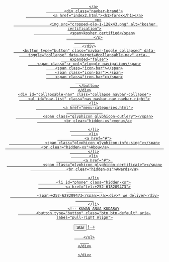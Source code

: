 <!DOCTYP
E html>
<html lang="en">
<head>
    <meta charset="UTF-8">
    <meta http-equiv="X-UA-Compatible" content="IE=edge">
    <meta name="viewport" content="width=device-width, initial-scale=1.0">
    <title>Document</title>
    <link rel="stylesheet" href="extermanal.css">
    
</head>
<body>


<header>
<nav id="header-nav" class="navbar navbar-default">
    <div class="container">
    	<div class="navbar-header">
    		<a href="index2.html" class="pull-left visible-md visible-lg">
    			<div id="logo-img" alt=logo image></div>
    			
    		</a>
    		<div class="navbar-brand">
    			<a href="index2.html"><h1>forex</h1></a>
    			<p>
    				<img src="cropped-olo-1-128x43.png" alt="kosher certification">
    				<span>kosher certified</span>
    			</p>
    		 
    	</div>
    	<button type="button" class="navbar-toggle collapsed" data-
    	toggle="collapse" data-target=#collapsable-nav" aria- 
    	expanded="false">
    	<span class="sr-only">toggle navigation</span>
    	<span class="icon-bar"></span>
    	<span class="icon-bar"></span>
    	<span class="icon-bar"></span>
    		
    	</button>
    </div>
    <div id="collapsable-nav" class="collapse navbar-collapse">
    	<ul id="nav-list" class="nav navbar-nav navbar-right">
    		<li>
    			<a href="menu-categories.html">
    				
    			<span class="glyphicon glyphicon-cutlery"></span>
    			<br clear="hidden-xs">menu</a>

    		</li>
    		<li>
    			<a href="#">
    				<span class="glyphicon glyphicon-info-sing"></span>
    				<br clear="hidden-xs">Abou</a>                              
    		</li>
    		<li>
    			<a href="#"> 
    				<span class="glyphicon glyphicon-certificate"></span>
    				<br clear="hidden-xs">Awards</a>

    		</li>
    		<li id="phone" class="hidden-xs">
    			<a href="tel:+252-618209473">
    				
    			<span>+252-628209473</span></a><div>* we deliver</div>
    		
    		</li>
    		<!-- KUWAN ANAA KUDARAY
    		<button type="button" class="btn btn-default" aria-label="pull-right Align">
  <span class="glyphicon glyphicon-align-right" aria-hidden="true"></span>
</button>

<button type="button" class="btn btn-default btn-lg">
  <span class="glyphicon glyphicon-star" aria-hidden="true"></span> Star
</button>
!-->
<!-- On rows -->


    		
    	</ul>
    	
    </div>

    </div>

</nav>
</header>
        <!--
           <div id="call-btn" class="visible-xs">
            <a class="bnt" href="tel:+252-618209473">
                <span class="glyphicon glyphicon-earphone"></span>
                +252-618209473
            </a>
           </div>
           <div id="xs-deliver" class="text-center visible-xs">* we deliver</div>

           <!-jQuery (bootstrap js plugins depend on it) -->

           <div id="main-content" class="container">
               <div class="jumbotrom">
               <img src="4.jpg"
        width="1270" height="880">

              <!--  class="img-responsive visible-xs"> -->
                   
               </div>



               <div id="home-tiles" class="row">
                <div class="col-md-4 col-sm-6 col-xs-12">
                    
<a href="menu-categories.html"><div id="menu-tile"><span>menu
  </span>
   </div>
   </a>
   </div>

   <div class="col-md-4 col-sm-6 col-xs-12">
       <a href="single-category.html"><div id="specials-tile">
           
      <span>specials</span></div></a>
   </div>
   <div class="col-md-4 col-sm-12 col-xs-12">
    <a href="" target="_blank">
        <div id="map- pull-right-tile">
            <span>map</span>
        </div>
    </a>
   </div>
                   
               </div>

           </div>
<html>
<head>
<style>
footer {
  text-align: center;
  padding: 3px;
  background-color:#ee675eee;
  color: black;
}
</style>
</head>
<body>

<footer>
  <p>Author: Hege Refsnes<br>
  <a href="https://weightkpp3.com/">weightkpp3.com</a></p>
</footer>

</body>
</html>
      




        

           <script src="main2.js"></script>

    <link rel="stylesheet" href="extermanal.css">
</p>
<section>
    <img src="1.jpg"
    width="1270" height="880">
    </section>

</body>
</html>
                             
                             
                             
                             body {
	font-size: 16px;
	color: #fff;
	background-color: #61122f;
	font-family: Oxygen;
}
/** HEADER **/
#header-nav {
	background-color: #f6b319;
	border-radius: 0;
	border: 0;
}
 
 #logo-img {
 	background:url() no-repeat;

 	width: 5px;
 	height: 5px;
 	margin: 10px 15px 10px 0;
 }

 .navbar-brand {
 	padding-top:25px;
 }
 .navbar-brand h1 { /*restaurant nam */
 	font-family: 'lora', serif;
 	color: #557c3e;
 	font-size: 1.5px;
 	text-transform: uppercase;
 	font-weight: bold;
 	text-shadow: 1px 1px 1px #222;
 	margin-top:0;
 	margin-bottom: 0;
 	line-height: .75;

 }
 .navbar-brand a:hover, .navbar-brand a:focus {
 	text-decoration: none;
 }
 .navbar-brand p { /*kosher cert */
 	color: #000;
 	text-transform: uppercase;
 	font-size: .7em;
 	margin-top: 15px;

 }
 .navbar-brand p span { /* star-k */
 	vertical-align: middle;
 }

 #nav-list {
 	margin-top: 10px;
 }
 #nav-list a {
 	color: #951ca9;
 	text-align: center;
 }
 #nav-list a:hover {
 	background-color: #e7e7e7;
 }
 #nav-lis a span {
 	font-size: 1.8em;
 }
 #phone {
 	margin-top: 5px;
 }
#phone a { /*phone number*/
	text-align: right;
	padding-bottom: 0;
 }
#phone div { /* we deliver */
	color: #557c3e;
	text-align: right;
	padding-right: 15px;
 }
.navbar-header button.navbar-toggle, .navbar-header .icon-bar{
	border: 1px solid blue;
}
.navbar-header button.navbar-toggle {
	clear: both;
	margin-top: -5px;
}

#menu-tile, #specials-tile {
	height: 250px;
	width: 100%;
	margin-bottom- right:  15px;
	position: relative;
	border: 2px solid #3f0c1f;
	overflow: hidden;
}
#menu-tile :hove, #specials-tile :hove, #map-tile.hover{
	box-shadow: 0 1px 5px 1px #cccccc;
}



#specials-tile, #menu-tile {
	height: 250px;
	width: 100%;
	margin-bottom: 15px;
	position: relative;
	border: 2px solid #3f0c1f;
	overflow: hidden;
}
#specials-tile :hove, #menu-tile :hove, #map-tile.hover{
	box-shadow: 0 1px 5px 1px #cccccc;
}



#map-tile, #menu-tile {
	height: 250px;
	width: 100%;
	margin-bottom: right 15px;
	position: relative;
	border: 2px solid #3f0c1f;
	overflow: hidden;
}
#map-tile :hove, #menu-tile :hove, .hover{
	box-shadow: 0 1px 5px 1px #cccccc;
}

#menu-tile {
	background: url(1.jpg) no-repeat;
	background-position: center;
}

#specials-tile {
	background: url(2.jpg) no-repeat;
	background-position: center;
}

#menu-tile span, #specials-tile span, #map-tile span {
	position: absolute;
	bottom: 0;
	right: 0;
	width: 100%;
	text-align: center;
	font-size: 1,6em;
	text-transform: uppercase;
	background-color: blue;
	color: #fff;
	opacity: .8;
}


/* end header */
/********** large divice only **********/
@media (min-width: 1200px){
	.container.jumbotron {
		background: url('..images/') no-repeat;
		height: 675px;
		box-shadow: 0 0 50px #3f0c1f;
		border: 2px solid #3f0c1f;
	}
}

/**********medium devices only ********/
@media (min-width: 992px) and (max-width: 1199px) {

}
/*Header */
#logo-img {
	background: url('') no-repeat;
	width: 0px;
	height: 0px;
	margin: 1px 1px 1px 0;
}

.container .jumbotron {
	background: url() no-repeat;
	height: 558px;
	box-shadow: 0 0 50px #3f0c1f;
	border: 2px solid #3f0c1f;

}


/********** small devices oniy **********/
@media (min-width: 768px) and (max-width: 991px) {

}

/********** Extra small devices only **********/
@media (min-width: 768px) {
/*WAXAA LAGU YEREEYA BOSISHINKA SAWIKA LADHIGA 
/*}
#menu-tile, #specials-tile {
	width: 460px;
	margin: 0 auto 15px;
}

/*Header */
.navbar-brand {
	padding-top: 10px;
	height: 80px;
}
.navbar-brand h1 { /*Forex name */
	padding-top: 10px;
	font-size: 5vw; /* 1w = 1% of viewport width */
 }
 .navbar-brand p { /*kosher cert */
 	
 	font-size: .6em;
 	margin-top: 12px;
 }
.navbar-brand p img {/*star-k */
	height: 20px;
}
#collapsable-nav a {
	font-size: 1.1em;
}
#collapsable-nav a span {
	font-size: 1em;
	margin-right: 5px;
}
